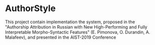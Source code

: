 # AuthorStyle
This project contain implementation the system, proposed in the "Authorship Attribution in Russian with New High-Performing and Fully Interpretable Morpho-Syntactic Features" (E. Pimonova, O. Durandin, A. Malafeev), and presented in the AIST-2019 Conference
